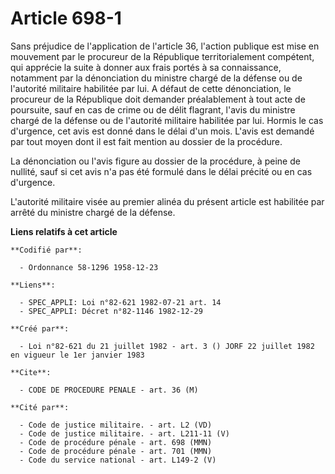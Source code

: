 # Article 698-1

Sans préjudice de l'application de l'article 36, l'action publique est mise en mouvement par le procureur de la République
territorialement compétent, qui apprécie la suite à donner aux frais portés à sa connaissance, notamment par la dénonciation
du ministre chargé de la défense ou de l'autorité militaire habilitée par lui. A défaut de cette dénonciation, le procureur
de la République doit demander préalablement à tout acte de poursuite, sauf en cas de crime ou de délit flagrant, l'avis du
ministre chargé de la défense ou de l'autorité militaire habilitée par lui. Hormis le cas d'urgence, cet avis est donné dans
le délai d'un mois. L'avis est demandé par tout moyen dont il est fait mention au dossier de la procédure.

La dénonciation ou l'avis figure au dossier de la procédure, à peine de nullité, sauf si cet avis n'a pas été formulé dans le
délai précité ou en cas d'urgence.

L'autorité militaire visée au premier alinéa du présent article est habilitée par arrêté du ministre chargé de la défense.

**Liens relatifs à cet article**

	**Codifié par**:

	  - Ordonnance 58-1296 1958-12-23

	**Liens**:

	  - SPEC_APPLI: Loi n°82-621 1982-07-21 art. 14
	  - SPEC_APPLI: Décret n°82-1146 1982-12-29

	**Créé par**:

	  - Loi n°82-621 du 21 juillet 1982 - art. 3 () JORF 22 juillet 1982 en vigueur le 1er janvier 1983

	**Cite**:

	  - CODE DE PROCEDURE PENALE - art. 36 (M)

	**Cité par**:

	  - Code de justice militaire. - art. L2 (VD)
	  - Code de justice militaire. - art. L211-11 (V)
	  - Code de procédure pénale - art. 698 (MMN)
	  - Code de procédure pénale - art. 701 (MMN)
	  - Code du service national - art. L149-2 (V)
